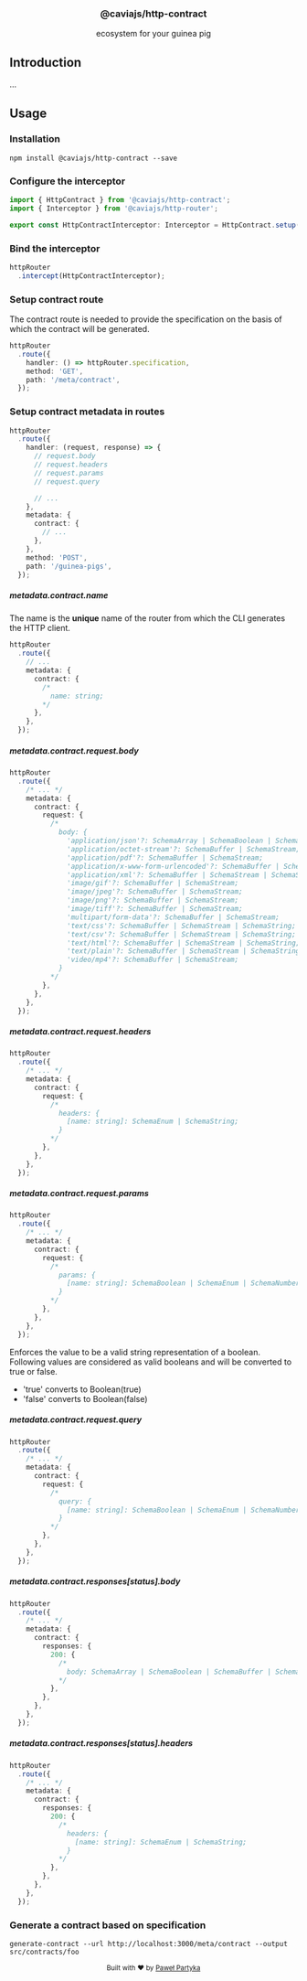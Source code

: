 <div align="center">
<h3>@caviajs/http-contract</h3>
<p>ecosystem for your guinea pig</p>
</div>

## Introduction

...

## Usage

### Installation

```shell
npm install @caviajs/http-contract --save
```

### Configure the interceptor

```typescript
import { HttpContract } from '@caviajs/http-contract';
import { Interceptor } from '@caviajs/http-router';

export const HttpContractInterceptor: Interceptor = HttpContract.setup();
```

### Bind the interceptor

```typescript
httpRouter
  .intercept(HttpContractInterceptor);
```

### Setup contract route

The contract route is needed to provide the specification on the basis of which the contract will be generated.

```typescript
httpRouter
  .route({
    handler: () => httpRouter.specification,
    method: 'GET',
    path: '/meta/contract',
  });
```

### Setup contract metadata in routes

```typescript
httpRouter
  .route({
    handler: (request, response) => {
      // request.body
      // request.headers
      // request.params
      // request.query

      // ...
    },
    metadata: {
      contract: {
        // ...
      },
    },
    method: 'POST',
    path: '/guinea-pigs',
  });
```

##### metadata.contract.name

The name is the **unique** name of the router from which the CLI generates the HTTP client.

```typescript
httpRouter
  .route({
    // ...
    metadata: {
      contract: {
        /* 
          name: string;
        */
      },
    },
  });
```

##### metadata.contract.request.body

```typescript
httpRouter
  .route({
    /* ... */
    metadata: {
      contract: {
        request: {
          /*
            body: {
              'application/json'?: SchemaArray | SchemaBoolean | SchemaBuffer | SchemaNumber | SchemaObject | SchemaStream;
              'application/octet-stream'?: SchemaBuffer | SchemaStream;
              'application/pdf'?: SchemaBuffer | SchemaStream;
              'application/x-www-form-urlencoded'?: SchemaBuffer | SchemaStream | SchemaObject;
              'application/xml'?: SchemaBuffer | SchemaStream | SchemaString;
              'image/gif'?: SchemaBuffer | SchemaStream;
              'image/jpeg'?: SchemaBuffer | SchemaStream;
              'image/png'?: SchemaBuffer | SchemaStream;
              'image/tiff'?: SchemaBuffer | SchemaStream;
              'multipart/form-data'?: SchemaBuffer | SchemaStream;
              'text/css'?: SchemaBuffer | SchemaStream | SchemaString;
              'text/csv'?: SchemaBuffer | SchemaStream | SchemaString;
              'text/html'?: SchemaBuffer | SchemaStream | SchemaString;
              'text/plain'?: SchemaBuffer | SchemaStream | SchemaString;
              'video/mp4'?: SchemaBuffer | SchemaStream;
            }
          */
        },
      },
    },
  });
```

##### metadata.contract.request.headers

```typescript
httpRouter
  .route({
    /* ... */
    metadata: {
      contract: {
        request: {
          /* 
            headers: {
              [name: string]: SchemaEnum | SchemaString;
            }
          */
        },
      },
    },
  });
```

##### metadata.contract.request.params

```typescript
httpRouter
  .route({
    /* ... */
    metadata: {
      contract: {
        request: {
          /* 
            params: {
              [name: string]: SchemaBoolean | SchemaEnum | SchemaNumber | SchemaString;
            }  
          */
        },
      },
    },
  });
```

Enforces the value to be a valid string representation of a boolean. Following values are considered as valid booleans
and will be converted to true or false.

* 'true' converts to Boolean(true)
* 'false' converts to Boolean(false)

##### metadata.contract.request.query

```typescript
httpRouter
  .route({
    /* ... */
    metadata: {
      contract: {
        request: {
          /* 
            query: {
              [name: string]: SchemaBoolean | SchemaEnum | SchemaNumber | SchemaString;
            }
          */
        },
      },
    },
  });
```

##### metadata.contract.responses[status].body

```typescript
httpRouter
  .route({
    /* ... */
    metadata: {
      contract: {
        responses: {
          200: {
            /* 
              body: SchemaArray | SchemaBoolean | SchemaBuffer | SchemaEnum | SchemaNumber | SchemaObject | SchemaStream | SchemaString; 
            */
          },
        },
      },
    },
  });
```

##### metadata.contract.responses[status].headers

```typescript
httpRouter
  .route({
    /* ... */
    metadata: {
      contract: {
        responses: {
          200: {
            /*
              headers: {
                [name: string]: SchemaEnum | SchemaString;
              }
            */
          },
        },
      },
    },
  });
```

### Generate a contract based on specification

```shell
generate-contract --url http://localhost:3000/meta/contract --output src/contracts/foo
```

<div align="center">
  <sub>Built with ❤︎ by <a href="https://partyka.dev">Paweł Partyka</a></sub>
</div>
